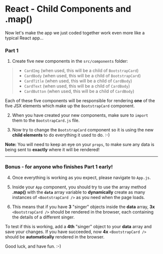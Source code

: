 # React - Child Components and .map()

Now let's make the app we just coded together work even more like a typical React app...

### Part 1

1. Create five new components in the `src/components` folder:

>- `CardImg` (when used, this will be a child of `BootstrapCard`)
>- `CardBody` (when used, this will be a child of `BootstrapCard`)
>- `CardTitle` (when used, this will be a child of `CardBody`)
>- `CardText` (when used, this will be a child of `CardBody`)
>- `CardButton` (when used, this will be a child of `CardBody`)

Each of these five components will be responsible for rendering **one** of the five JSX elements which make up the `BootstrapCard` component.

2. When you have created your new components, make sure to `import` them to the `BootstrapCard.js` file.

3. Now try to change the `BootstrapCard` component so it is using the new **child elements** to do everything it used to do. :-)

**Note:** You will need to keep an eye on your `props`, to make sure any data is being sent to **exactly** where it will be rendered!

---

### Bonus - for anyone who finishes Part 1 early!

4. Once everything is working as you expect, please navigate to `App.js`.

5. Inside your `App` component, you should try to use the array method **.map()** with the **`data`** array variable to **dynamically** create as many instances of `<BootstrapCard />` as you need when the page loads.

6. This means that if you have **3** "singer" objects inside the **data** array, **3x** `<BootstrapCard />` should be rendered in the browser, each containing the details of a different singer.

To test if this is working, add a **4th** "singer" object to your **data** array and save your changes. If you have succeeded, now **4x** `<BootstrapCard />` should be **automatically** rendered in the browser.

Good luck, and have fun. :-)